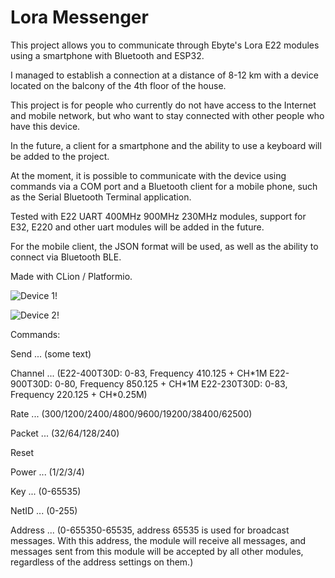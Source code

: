 <h1>Lora Messenger</h1>
<p>This project allows you to communicate through Ebyte's Lora E22 modules using a smartphone with Bluetooth and ESP32.</p>
<p>I managed to establish a connection at a distance of 8-12 km with a device located on the balcony of the 4th floor of the house.</p>
<p>This project is for people who currently do not have access to the Internet and mobile network, but who want to stay connected with other people who have this device.</p>
<p>In the future, a client for a smartphone and the ability to use a keyboard will be added to the project.</p>
<p>At the moment, it is possible to communicate with the device using commands via a COM port and a Bluetooth client for a mobile phone, such as the Serial Bluetooth Terminal application.</p>
<p>Tested with E22 UART 400MHz 900MHz 230MHz modules, support for E32, E220 and other uart modules will be added in the future.</p>
<p>For the mobile client, the JSON format will be used, as well as the ability to connect via Bluetooth BLE.</p>
<p>Made with CLion / Platformio.</p>

![Device 1!](https://github.com/RomanKryvolapov/LoraMessenger/blob/main/IMG_20221214_230954.jpg "Device 1")

![Device 2!](https://github.com/RomanKryvolapov/LoraMessenger/blob/main/IMG_20221214_231034.jpg?raw=true "Device 2")

<p>Commands:</p>
<p>Send ... (some text)</p>
<p>Channel ... (E22-400T30D: 0-83, Frequency 410.125 + CH*1M E22-900T30D: 0-80, Frequency 850.125 + CH*1M E22-230T30D: 0-83, Frequency 220.125 + CH*0.25M)</p>
<p>Rate ... (300/1200/2400/4800/9600/19200/38400/62500)</p>
<p>Packet ... (32/64/128/240)</p>
<p>Reset</p>
<p>Power ... (1/2/3/4)</p>
<p>Key ... (0-65535)</p>
<p>NetID ... (0-255)</p>
<p>Address ... (0-655350-65535, address 65535 is used for broadcast messages. With this address, the module will receive all messages, and messages sent from this module will be accepted by all other modules, regardless of the address settings on them.)</p>